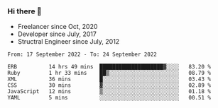 ### Hi there 👋

- Freelancer since Oct, 2020
- Developer since July, 2017
- Structral Engineer since July, 2012

<!--START_SECTION:waka-->

```text
From: 17 September 2022 - To: 24 September 2022

ERB          14 hrs 49 mins  ████████████████████▓░░░░   83.20 %
Ruby         1 hr 33 mins    ██▒░░░░░░░░░░░░░░░░░░░░░░   08.79 %
XML          36 mins         █░░░░░░░░░░░░░░░░░░░░░░░░   03.43 %
CSS          30 mins         ▓░░░░░░░░░░░░░░░░░░░░░░░░   02.89 %
JavaScript   12 mins         ▒░░░░░░░░░░░░░░░░░░░░░░░░   01.18 %
YAML         5 mins          ░░░░░░░░░░░░░░░░░░░░░░░░░   00.51 %
```

<!--END_SECTION:waka-->
